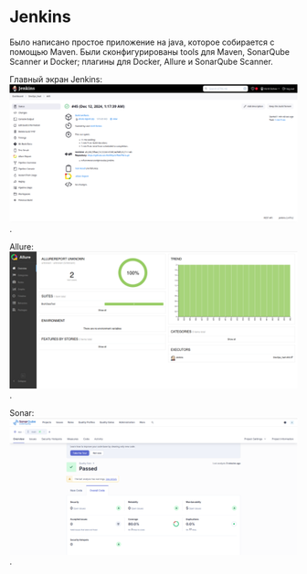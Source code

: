 # Jenkins
Было написано простое приложение на java, которое собирается с помощью Maven.
Были сконфигурированы tools для Maven, SonarQube Scanner и Docker; плагины для Docker, Allure и SonarQube Scanner.


Главный экран Jenkins:
![jenkins_main](/task4/pictures/jenkins_main.png).

Allure:
![allure](/task4/pictures/allure.png).

Sonar:
![sonar](/task4/pictures/sonar.png).
